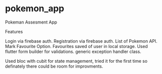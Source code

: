 # pokemon_app

Pokeman Assesment App

Features

Login via firebase auth.
Registration via firebase auth.
List of Pokemon API.
Mark Favourite Option.
Favourites saved of user in local storage.
Used flutter form builder for validations.
generic exception handler class.


Used bloc with cubit for state management, tried it for the first time so definately there could be room for improvments.
